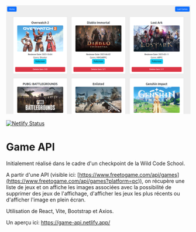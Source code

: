 ![Game-API_capture](game-api.png "Game API Capture")

[![Netlify Status](https://api.netlify.com/api/v1/badges/b5bf92d4-8694-41bc-9e12-3358f66a823f/deploy-status)](https://app.netlify.com/sites/game-api/deploys)

# Game API

Initialement réalisé dans le cadre d'un checkpoint de la Wild Code School. 

A partir d'une API (visible ici: [https://www.freetogame.com/api/games](https://www.freetogame.com/api/games?platform=pc)), on récupère une liste de jeux et on affiche les images associées avec la possibilité de supprimer des jeux de l'affichage, d'afficher les jeux les plus récents ou d'afficher l'image en plein écran.

Utilisation de React, Vite, Bootstrap et Axios.

Un aperçu ici: https://game-api.netlify.app/
